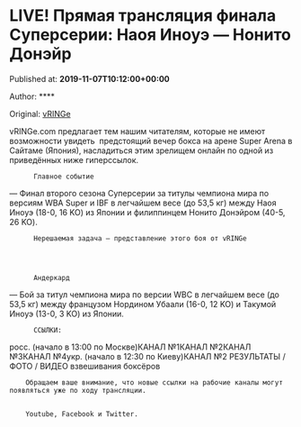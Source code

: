 
# LIVE! Прямая трансляция финала Суперсерии: Наоя Иноуэ — Нонито Донэйр

Published at: **2019-11-07T10:12:00+00:00**

Author: ****

Original: [vRINGe](https://vringe.com/news/129293-pryamaya-translyatsiya-finala-superserii-naoya-inoue-nonito-doneyr-.htm)

vRINGe.com предлагает тем нашим читателям, которые не имеют возможности увидеть  предстоящий вечер бокса на арене Super Arena в Сайтаме (Япония), насладиться этим зрелищем онлайн по одной из приведённых ниже гиперссылок.

        
          Главное событие
        
      
— Финал второго сезона Суперсерии за титулы чемпиона мира по версиям WBA Super и IBF в легчайшем весе (до 53,5 кг) между Наоя Иноуэ (18-0, 16 KO) из Японии и филиппинцем Нонито Донэйром (40-5, 26 KO).

        
          Нерешаемая задача — представление этого боя от vRINGe
        
      

        
          Андеркард
        
      
— Бой за титул чемпиона мира по версии WBC в легчайшем весе (до 53,5 кг) между французом Нордином Убаали (16-0, 12 KO) и Такумой Иноуэ (13-0, 3 KO) из Японии.

        
          ССЫЛКИ:
        
      
росс. (начало в 13:00 по Москве)КАНАЛ №1КАНАЛ №2КАНАЛ №3КАНАЛ №4укр. (начало в 12:30 по Киеву)КАНАЛ №2
РЕЗУЛЬТАТЫ / ФОТО / ВИДЕО взвешивания боксёров

        Обращаем ваше внимание, что новые ссылки на рабочие каналы могут появляться уже по ходу трансляции.
      

        Youtube, Facebook и Twitter.
      
